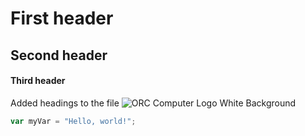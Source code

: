 # First header 
## Second header
#### Third header
Added headings to the file
![ORC Computer Logo White Background](https://github.com/user-attachments/assets/fe6fc284-48d2-48d5-9056-2e500f320395)
``` javascript
var myVar = "Hello, world!";
```

